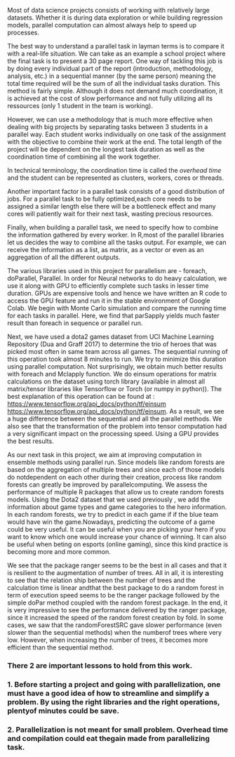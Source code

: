 Most of data science projects consists of working with relatively large datasets. Whether it is during data exploration or while building regression models, parallel computation can almost always help to speed up processes.

The best way to understand a parallel task in layman terms is to compare it with a real-life situation. We can take as an example a school project where the final task is to present a 30 page report. One way of tackling this job is by doing every individual part of the report (introduction, methodology, analysis, etc.) in a sequential manner (by the same person) meaning the total time required will be the sum of all the individual tasks duration. This method is fairly simple. Although it does not demand much coordination, it is achieved at the cost of slow performance and not fully utilizing all its ressources (only 1 student in the team is working). 

However, we can use a methodology that is much more effective when dealing with big projects by separating tasks between 3 students in a parallel way. Each student works individually on one task of the assignment with the objective to combine their work at the end. The total length of the project will be dependent on the longest task duration as well as the coordination time of combining all the work together. 

In technical terminology, the coordination time is called the *overhead time* and the student can be represented as clusters, workers, cores or threads.

Another important factor in a parallel task consists of a good distribution of jobs. For a parallel task to be fully optimized,each core needs to be assigned a similar length else there will be a bottleneck effect and many cores will patiently wait for their next task, wasting precious resources.

Finally, when building a parallel task, we need to specify how to combine the information gathered by every worker. In R,most of the parallel libraries let us decides the way to combine all the tasks output. For example, we can receive the information as a list, as matrix, as a vector or even as an aggregation of all the different outputs. 

The various libraries used in this project for parallelism are - foreach, doParallel, Parallel. In order for Neural networks to do heavy calculation, we use it along with GPU to efficiently complete such tasks in lesser time duration. GPUs are expensive tools and hence we have written an R code to access the GPU feature and run it in the stable environment of Google Colab. We begin with Monte Carlo simulation and compare the running time for each tasks in parallel. Here, we find that parSapply yields much faster result than foreach in sequence or parallel run. 

Next, we have used a dota2 games dataset from UCI Machine Learning Repository (Dua and Graff 2017) to determine the trio of heroes that was picked most often in same team across all games. The sequential running of this operation took almost 8 minutes to run. We try to minimize this duration using parallel computation. Not surprisingly, we obtain much better results with foreach and Mclapply function. We do einsum operations for matrix calculations on the dataset using torch library (available in almost all matrix/tensor libraries like Tensorflow or Torch (or numpy in python)). The best explanation of this operation can be found at : https://www.tensorflow.org/api_docs/python/tf/einsum https://www.tensorflow.org/api_docs/python/tf/einsum. As a result, we see a huge difference between the sequential and all the parallel methods. We also see that the transformation of the problem into tensor computation had a very significant impact on the processing speed. Using a GPU provides the best results.

As our next task in this project, we aim at improving computation in ensemble methods using parallel run. Since models like random forests are based on the aggregation of multiple trees and since each of those models do notdependent on each other during their creation, process like random forests can greatly be improved by parallelcomputing. We  assess the performance of multiple R packages that allow us to create random forests models. Using the Dota2 dataset that we used previously , we add the information about game types and game categories to the hero information. In each random forests, we try to predict in each game if if the blue team would have win the game.Nowadays, predicting the outcome of a game could be very useful. It can be useful when you are picking your hero if you want to know which one would increase your chance of winning. It can also be useful when beting on esports (online gaming), since this kind practice is becoming more and more common.

We see that the package ranger seems to be the best in all cases and that it is resilient to the augmentation of number of trees. All in all, it is interesting to see that the relation ship between the number of trees and the calculation time is linear andthat the best package to do a random forest in term of execution speed seems to be the ranger package followed by the simple doPar method coupled with the random forest package. In the end, it is very impressive to see the performance delivered by the ranger package, since it increased the speed of the random forest creation by fold. In some cases, we saw that the randomForestSRC gave slower performance (even slower than the sequential methods) when the numberof trees where very low. However, when increasing the number of trees, it becomes more efficient than the sequential method.

### There 2 are important lessons to hold from this work.
### 1. Before starting a project and going with parallelization, one must have a good idea of how to streamline and simplify a problem. By using the right libraries and the right operations, plentyof minutes could be save. 
### 2. Parallelization is not meant for small problem. Overhead time and compilation could eat thegain made from parallelizing task.
